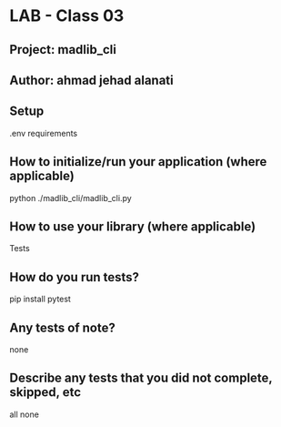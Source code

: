 # LAB - Class 03

## Project: madlib_cli

## Author: ahmad jehad alanati

## Setup

.env requirements 

## How to initialize/run your application (where applicable)

python ./madlib_cli/madlib_cli.py

## How to use your library (where applicable)
Tests
## How do you run tests?
pip install
pytest
## Any tests of note?
none
## Describe any tests that you did not complete, skipped, etc
all none